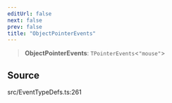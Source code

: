 ```yaml
---
editUrl: false
next: false
prev: false
title: "ObjectPointerEvents"
---
```


> **ObjectPointerEvents**: `TPointerEvents`\<`"mouse"`\>

## Source

src/EventTypeDefs.ts:261
